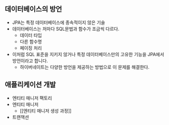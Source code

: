 ## 데이터베이스의 방언
- JPA는 특정 데이터베이스에 종속적이지 않은 기술
- 데이터베이스는 저마다 SQL문법과 함수가 조금씩 다르다.
	- 데이터 타입 
	- 다른 함수명
	- 페이징 처리
- 이처럼 SQL 표준을 지키지 않거나 특정 데이터베이스만의 고유한 기능을 JPA에서 방언이라고 합니다. 
	- 하이버네이트는 다양한 방언을 제공하는 방법으로 이 문제를 해결한다. 

## 애플리케이션 개발

- 엔티티 매니저 팩토리
- 엔티티 매니저
	- [[엔티티 매니저 생성 과정]]
- 트랜잭션
